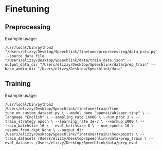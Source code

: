 # Finetuning 


## Preprocessing

Example usage:

`/usr/local/bin/python3 "/Users/elizzy/Desktop/Speechlink/finetune/preprocessing/data_prep.py"
 --source_data_file "/Users/elizzy/Desktop/Speechlink/data/train_data.json"
 --output_data_dir "/Users/elizzy/Desktop/Speechlink/data/prep_train"
 --base_audio_dir "/Users/elizzy/Desktop/Speechlink/data"`

## Training

Example usage:

`/usr/local/bin/python3 /Users/elizzy/Desktop/Speechlink/finetune/train/fine-tune_on_custom_dataset.py \
    --model_name "openai/whisper-tiny" \
    --language "English" \
    --sampling_rate 16000 \
    --num_proc 2 \
    --train_strategy epoch \
    --learning_rate 3e-3 \
    --warmup 1000 \
    --train_batchsize 16 \
    --eval_batchsize 8 \
    --num_epochs 10 \
    --resume_from_ckpt None \
    --output_dir /Users/elizzy/Desktop/Speechlink/finetune/train/checkpoints \
    --train_datasets /Users/elizzy/Desktop/Speechlink/data/prep_train \
    --eval_datasets /Users/elizzy/Desktop/Speechlink/data/prep_eval`

    
